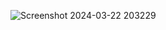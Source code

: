 ![Screenshot 2024-03-22 203229](https://github.com/KanyakornPuengmon/03376836-OOP-2566-Lab-03/assets/144195697/ac53a306-6779-4b25-8670-60d24e58d0c2)
